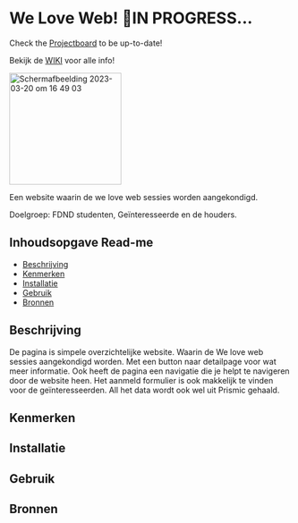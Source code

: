 # We Love Web! 🚨IN PROGRESS...
Check the [Projectboard](https://github.com/users/EmonaSantiago/projects/10) to be up-to-date!

Bekijk de [WIKI](https://github.com/EmonaSantiago/WLW-LetsJam/wiki) voor alle info!

<img width="200" alt="Schermafbeelding 2023-03-20 om 16 49 03" src="https://user-images.githubusercontent.com/90447045/226394736-fd52bc2a-0b61-4db6-8906-4a26b046cd83.png">


Een website waarin de we love web sessies worden aangekondigd. 

Doelgroep: FDND studenten, Geïnteresseerde en de houders. 


## Inhoudsopgave Read-me

  * [Beschrijving](#beschrijving)
  * [Kenmerken](#kenmerken)
  * [Installatie](#installatie)
  * [Gebruik](#gebruik)
  * [Bronnen](#bronnen)

## Beschrijving
De pagina is simpele overzichtelijke website. Waarin de We love web sessies aangekondigd worden. Met een button naar detailpage voor wat meer informatie. Ook heeft de pagina een navigatie die je helpt te navigeren door de website heen. Het aanmeld formulier is ook makkelijk te vinden voor de geïnteresseerden. 
All het data wordt ook wel uit Prismic gehaald. 

## Kenmerken
<!-- Bij Kenmerken staat welke technieken zijn gebruikt en hoe. Wat is de HTML structuur? Wat zijn de belangrijkste dingen in CSS? Wat is er met Javascript gedaan en hoe? Misschien heb je een framwork of library gebruikt? -->

## Installatie

## Gebruik

## Bronnen
